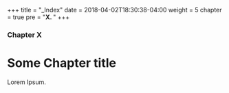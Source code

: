 +++
title = "_Index"
date = 2018-04-02T18:30:38-04:00
weight = 5
chapter = true
pre = "<b>X. </b>"
+++

### Chapter X

# Some Chapter title

Lorem Ipsum.